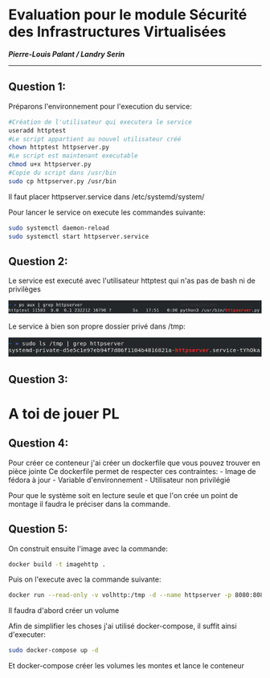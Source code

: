# Evaluation pour le module Sécurité des Infrastructures Virtualisées
***Pierre-Louis Palant / Landry Serin***

---

## Question 1:

Préparons l'environnement pour l'execution du service:

```bash
#Création de l'utilisateur qui executera le service
useradd httptest
#Le script appartient au nouvel utilisateur créé
chown httptest httpserver.py 
#Le script est maintenant executable
chmod u+x httpserver.py
#Copie du script dans /usr/bin
sudo cp httpserver.py /usr/bin
```

Il faut placer httpserver.service dans /etc/systemd/system/

Pour lancer le service on execute les commandes suivante:

```bash
sudo systemctl daemon-reload
sudo systemctl start httpserver.service
```

## Question 2:

Le service est executé avec l'utilisateur httptest qui n'as pas de bash ni de privilèges

![non-root](./res/grepnonroot.png)

Le service à bien son propre dossier privé dans /tmp:

![tmp-grep](./res/tmpgrep.png)

## Question 3:

# A toi de jouer PL

## Question 4: 

Pour créer ce conteneur j'ai créer un dockerfile que vous pouvez trouver en pièce jointe
Ce dockerfile permet de respecter ces contraintes:
    - Image de fédora à jour
    - Variable d'environnement
    - Utilisateur non privilégié

Pour que le système soit en lecture seule et que l'on crée un point de montage il faudra le préciser dans la commande.

## Question 5: 

On construit ensuite l'image avec la commande: 

```bash
docker build -t imagehttp .
```

Puis on l'execute avec la commande suivante:

```bash
docker run --read-only -v volhttp:/tmp -d --name httpserver -p 8080:8080 imagehttp
```
Il faudra d'abord créer un volume

Afin de simplifier les choses j'ai utilisé docker-compose, il suffit ainsi d'executer: 

```bash
sudo docker-compose up -d  
```

Et docker-compose créer les volumes les montes et lance le conteneur





